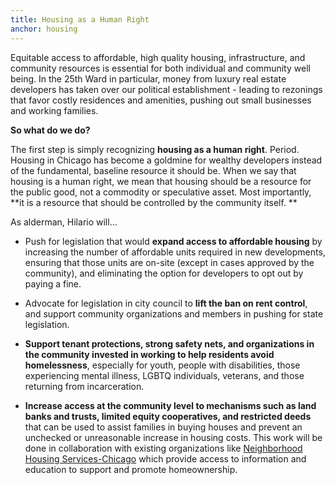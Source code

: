 ```yaml
---
title: Housing as a Human Right
anchor: housing
---
```

Equitable access to affordable, high quality housing, infrastructure, and community resources is essential for both individual and community well being. In the 25th Ward in particular, money from luxury real estate developers has taken over our political establishment - leading to rezonings that favor costly residences and amenities, pushing out small businesses and working families.

**So what do we do?**

The first step is simply recognizing **housing as a human right**. Period. Housing in Chicago has become a goldmine for wealthy developers instead of the fundamental, baseline resource it should be. When we say that housing is a human right, we mean that housing should be a resource for the public good, not a commodity or speculative asset. Most importantly, **it is a resource that should be controlled by the community itself. **

As alderman, Hilario will…

* Push for legislation that would **expand access to affordable housing** by increasing the number of affordable units required in new developments, ensuring that those units are on-site (except in cases approved by the community), and eliminating the option for developers to opt out by paying a fine.

* Advocate for legislation in city council to **lift the ban on rent control**, and support community organizations and members in pushing for state legislation.

* **Support tenant protections, strong safety nets, and organizations in the community invested in working to help residents avoid homelessness**, especially for youth, people with disabilities, those experiencing mental illness, LGBTQ individuals, veterans, and those returning from incarceration.

* **Increase access at the community level to mechanisms such as land banks and trusts, limited equity cooperatives, and restricted deeds** that can be used to assist families in buying houses and prevent an unchecked or unreasonable increase in housing costs. This work will be done in collaboration with existing organizations like [Neighborhood Housing Services-Chicago](https://www.nhschicago.org/) which provide access to information and education to support and promote homeownership.


